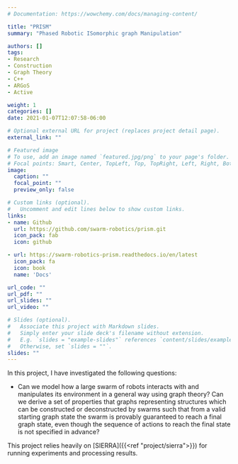 ```yaml
---
# Documentation: https://wowchemy.com/docs/managing-content/

title: "PRISM"
summary: "Phased Robotic ISomorphic graph Manipulation"

authors: []
tags:
- Research
- Construction
- Graph Theory
- C++
- ARGoS
- Active

weight: 1
categories: []
date: 2021-01-07T12:07:58-06:00

# Optional external URL for project (replaces project detail page).
external_link: ""

# Featured image
# To use, add an image named `featured.jpg/png` to your page's folder.
# Focal points: Smart, Center, TopLeft, Top, TopRight, Left, Right, BottomLeft, Bottom, BottomRight.
image:
  caption: ""
  focal_point: ""
  preview_only: false

# Custom links (optional).
#   Uncomment and edit lines below to show custom links.
links:
- name: Github
  url: https://github.com/swarm-robotics/prism.git
  icon_pack: fab
  icon: github

- url: https://swarm-robotics-prism.readthedocs.io/en/latest
  icon_pack: fa
  icon: book
  name: 'Docs'

url_code: ""
url_pdf: ""
url_slides: ""
url_video: ""

# Slides (optional).
#   Associate this project with Markdown slides.
#   Simply enter your slide deck's filename without extension.
#   E.g. `slides = "example-slides"` references `content/slides/example-slides.md`.
#   Otherwise, set `slides = ""`.
slides: ""
---
```


In this project, I have investigated the following questions:

- Can we model how a large swarm of robots interacts with and manipulates its
  environment in a general way using graph theory? Can we derive a set of
  properties that graphs representing structures which can be constructed or
  deconstructed by swarms such that from a valid starting graph state the swarm is
  provably guaranteed to reach a final graph state, even though the sequence of
  actions to reach the final state is not specified in advance?

This project relies heavily on [SIERRA]({{<ref "project/sierra">}}) for running
experiments and processing results.
